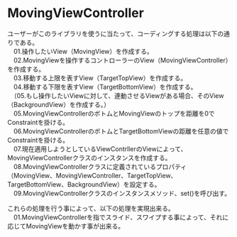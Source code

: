 # MovingViewController

ユーザーがこのライブラリを使うに当たって、コーディングする処理は以下の通りである。  
　01.操作したいView（MovingView）を作成する。  
　02.MovingViewを操作するコントローラーのView（MovingViewController）を作成する。  
　03.移動する上限を表すView（TargetTopView）を作成する。  
　04.移動する下限を表すView（TargetBottomView）を作成する。  
　（05.もし操作したいViewに対して、連動させるViewがある場合、そのView（BackgroundView）を作成する。）  
　05.MovingViewControllerのボトムとMovingViewのトップを距離を0でConstraintを掛ける。  
　06.MovingViewControllerのボトムとTargetBottomViewの距離を任意の値でConstraintを掛ける。  
　07.現在適用しようとしているViewContrllerのViewによって、MovingViewControllerクラスのインスタンスを作成する。  
　08.MovingViewControllerクラスに定義されているプロパティ（MovingView、MovingViewController、TargetTopView、TargetBottomView、BackgroundView）を設定する。  
　09.MovingViewControllerクラスのインスタンスメソッド、set()を呼び出す。
  
これらの処理を行う事によって、以下の処理を実現出来る。  
　01.MovingViewControllerを指でスライド、スワイプする事によって、それに応じてMovingViewを動かす事が出来る。  
